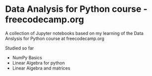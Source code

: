 # Data Analysis for Python course - freecodecamp.org

A collection of Jupyter notebooks based on my learning of the Data Anslysis for Python course at freecodecamp.org

Studied so far

* NumPy Basics
* Linear Algebra for python
* Linear Algebra and matrices
